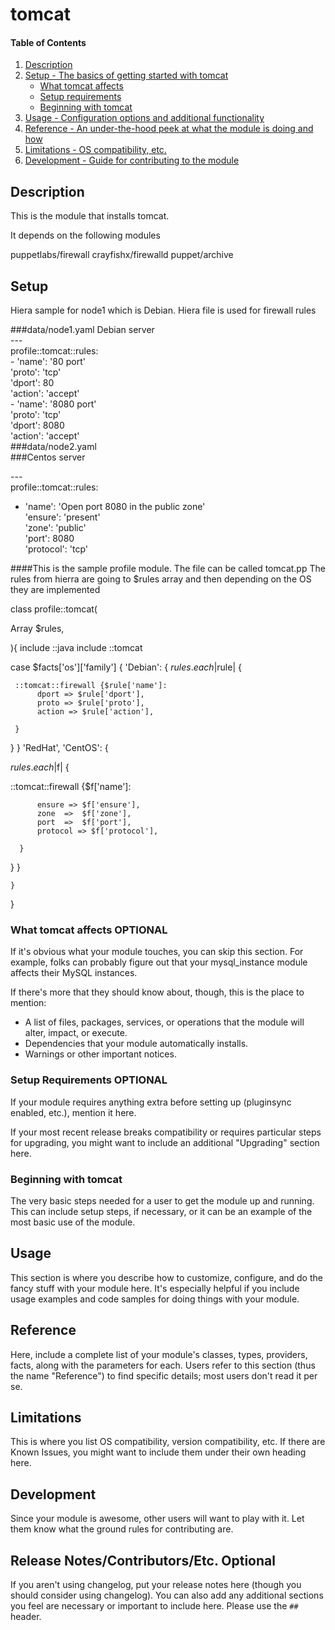 # tomcat

#### Table of Contents

1. [Description](#description)
1. [Setup - The basics of getting started with tomcat](#setup)
    * [What tomcat affects](#what-tomcat-affects)
    * [Setup requirements](#setup-requirements)
    * [Beginning with tomcat](#beginning-with-tomcat)
1. [Usage - Configuration options and additional functionality](#usage)
1. [Reference - An under-the-hood peek at what the module is doing and how](#reference)
1. [Limitations - OS compatibility, etc.](#limitations)
1. [Development - Guide for contributing to the module](#development)

## Description

This is the module that installs tomcat.

It depends on the following modules

puppetlabs/firewall
crayfishx/firewalld
puppet/archive


## Setup
Hiera sample for node1 which is Debian. Hiera file is used for firewall rules

###data/node1.yaml Debian server<br />
    ---<br />
    profile::tomcat::rules:<br />
    - 'name': '80 port'<br />
      'proto': 'tcp'<br />
      'dport':  80<br />
      'action': 'accept'<br />
    - 'name': '8080 port'<br />
      'proto': 'tcp'<br />
      'dport':  8080<br />
      'action': 'accept'<br />
###data/node2.yaml<br />
###Centos server


---<br />
profile::tomcat::rules:<br />
 - 'name': 'Open port 8080 in the public zone'<br />
   'ensure': 'present'<br />
   'zone': 'public'<br />
   'port': 8080<br />
   'protocol': 'tcp'<br />

####This is the sample profile module. The file can be called tomcat.pp
The rules from hierra are going to $rules array and then depending on the OS they are implemented

class profile::tomcat(

  Array $rules,

){
  include ::java
  include ::tomcat


case $facts['os']['family'] {
           'Debian': {
  $rules.each |$rule| {

     ::tomcat::firewall {$rule['name']:
          dport => $rule['dport'],
          proto => $rule['proto'],
          action => $rule['action'],

     }

   }
 }
'RedHat', 'CentOS': {


 $rules.each  |$f| {

   ::tomcat::firewall {$f['name']:

          ensure => $f['ensure'],
          zone  =>  $f['zone'],
          port  =>  $f['port'],
          protocol => $f['protocol'],

      }

 }
}




    }

 }



### What tomcat affects **OPTIONAL**

If it's obvious what your module touches, you can skip this section. For
example, folks can probably figure out that your mysql_instance module affects
their MySQL instances.

If there's more that they should know about, though, this is the place to mention:

* A list of files, packages, services, or operations that the module will alter,
  impact, or execute.
* Dependencies that your module automatically installs.
* Warnings or other important notices.

### Setup Requirements **OPTIONAL**

If your module requires anything extra before setting up (pluginsync enabled,
etc.), mention it here.

If your most recent release breaks compatibility or requires particular steps
for upgrading, you might want to include an additional "Upgrading" section
here.

### Beginning with tomcat

The very basic steps needed for a user to get the module up and running. This
can include setup steps, if necessary, or it can be an example of the most
basic use of the module.

## Usage

This section is where you describe how to customize, configure, and do the
fancy stuff with your module here. It's especially helpful if you include usage
examples and code samples for doing things with your module.

## Reference

Here, include a complete list of your module's classes, types, providers,
facts, along with the parameters for each. Users refer to this section (thus
the name "Reference") to find specific details; most users don't read it per
se.

## Limitations

This is where you list OS compatibility, version compatibility, etc. If there
are Known Issues, you might want to include them under their own heading here.

## Development

Since your module is awesome, other users will want to play with it. Let them
know what the ground rules for contributing are.

## Release Notes/Contributors/Etc. **Optional**

If you aren't using changelog, put your release notes here (though you should
consider using changelog). You can also add any additional sections you feel
are necessary or important to include here. Please use the `## ` header.
